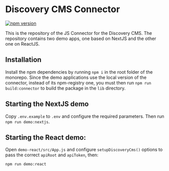# Discovery CMS Connector
[![npm version](https://badge.fury.io/js/@discoverycms%2Fconnector.svg?service=github)](https://badge.fury.io/js/@discoverycms%2Fconnector)

This is the repository of the JS Connector for the Discovery CMS.
The repository contains two demo apps, one based on NextJS and the other one on ReactJS.

## Installation

Install the npm dependencies by running `npm i` in the root folder of the monorepo.
Since the demo applications use the local version of the connector, instead of its npm-registry one, you must then run 
`npm run build:connector` to build the package in the `lib` directory.

## Starting the NextJS demo
Copy `.env.example` to `.env` and configure the required parameters. Then run `npm run demo:nextjs`.

## Starting the React demo:
Open `demo-react/src/App.js` and configure `setupDiscoveryCms()` options to pass the correct
`apiRoot` and `apiToken`, then:

`npm run demo:react`